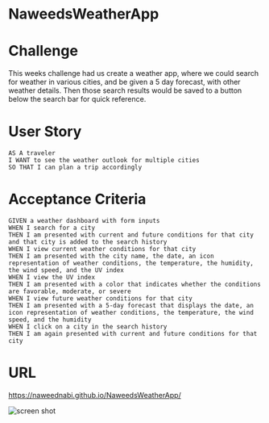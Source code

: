 # NaweedsWeatherApp

# Challenge

This weeks challenge had us create a weather app, where we could search for weather in various cities, and be given a 5 day forecast, with other weather details.   Then those search results would be saved to a button below the search bar for quick reference.


# User Story 

```
AS A traveler
I WANT to see the weather outlook for multiple cities
SO THAT I can plan a trip accordingly
```
# Acceptance Criteria

```
GIVEN a weather dashboard with form inputs
WHEN I search for a city
THEN I am presented with current and future conditions for that city and that city is added to the search history
WHEN I view current weather conditions for that city
THEN I am presented with the city name, the date, an icon representation of weather conditions, the temperature, the humidity, the wind speed, and the UV index
WHEN I view the UV index
THEN I am presented with a color that indicates whether the conditions are favorable, moderate, or severe
WHEN I view future weather conditions for that city
THEN I am presented with a 5-day forecast that displays the date, an icon representation of weather conditions, the temperature, the wind speed, and the humidity
WHEN I click on a city in the search history
THEN I am again presented with current and future conditions for that city
```

# URL

https://naweednabi.github.io/NaweedsWeatherApp/

![screen shot](./assets/weatherAppSS.jpg)